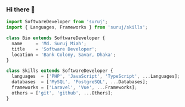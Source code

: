 ### Hi there 👋

```javascript
import SoftwareDeveloper from 'suruj';
import { Languages, Frameworks } from 'suruj/skills';

class Bio extends SoftwareDeveloper {
  name     = 'Md. Suruj Miah';
  title    = 'Software Developer';
  location = 'Bank Colony, Savar, Dhaka';
}

class Skills extends SoftwareDeveloper {
  languages  = ['PHP', 'JavaScript', 'TypeScript', ...Languages];
  databases  = ['MySQL', 'PostgreSQL', ...Databases];
  frameworks = ['Laravel', 'Vue', ...Frameworks];
  others = ['git', 'github', ...Others];
}
```

<!--
**surujmiah6896/surujmiah6896** is a ✨ _special_ ✨ repository because its `README.md` (this file) appears on your GitHub profile.

Here are some ideas to get you started:

- 🔭 I’m currently working on ...
- 🌱 I’m currently learning ...
- 👯 I’m looking to collaborate on ...
- 🤔 I’m looking for help with ...
- 💬 Ask me about ...
- 📫 How to reach me: ...
- 😄 Pronouns: ...
- ⚡ Fun fact: ...
-->
